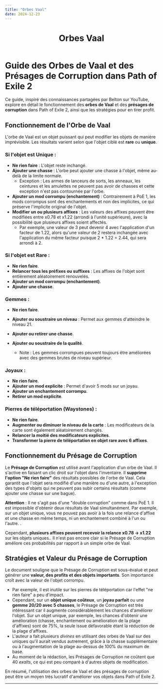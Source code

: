 ```yaml
---
title: "Orbes Vaal"
date: 2024-12-23
---
```


<header>

<!--
  <<< Author notes: Course header >>>
  Include a 1280×640 image, course title in sentence case, and a concise description in emphasis.
  In your repository settings: enable template repository, add your 1280×640 social image, auto delete head branches.
  Add your open source license, GitHub uses MIT license.
-->

# Orbes Vaal


</header>

<!--
  <<< Author notes: Step 1 >>>
  Choose 3-5 steps for your course.
  The first step is always the hardest, so pick something easy!
  Link to docs.github.com for further explanations.
  Encourage users to open new tabs for steps!
-->

# Guide des Orbes de Vaal et des Présages de Corruption dans Path of Exile 2

Ce guide, inspiré des connaissances partagées par Belton sur YouTube, explore en détail le fonctionnement des **orbes de Vaal** et des **présages de corruption** dans Path of Exile 2, ainsi que les stratégies pour en tirer profit.

## Fonctionnement de l'Orbe de Vaal

L'orbe de Vaal est un objet puissant qui peut modifier les objets de manière imprévisible. Les résultats varient selon que l'objet ciblé est **rare** ou **unique**.

### Si l'objet est Unique :

*   **Ne rien faire** : L'objet reste inchangé.
*   **Ajouter une chasse** : L'orbe peut ajouter une chasse à l'objet, même au-delà de la limite normale.
    *   Exception : Les armes de lanceurs de sorts, les anneaux, les ceintures et les amulettes ne peuvent pas avoir de chasses et cette exception n'est pas contournée par l'orbe.
*   **Ajouter un mod corrompu (enchantement)** : Contrairement à PoE 1, les mods corrompus sont des enchantements et non des implicites, ce qui préserve l'implicite original de l'objet.
*   **Modifier un ou plusieurs affixes** : Les valeurs des affixes peuvent être modifiées entre x0.78 et x1.22 (arrondi à l'unité supérieure), avec la possibilité que plusieurs affixes soient affectés.
    * Par exemple, une valeur de 3 peut devenir 4 avec l'application d'un facteur de 1.22, alors qu'une valeur de 2 restera inchangée avec l'application du même facteur puisque 2 * 1.22 = 2.44, qui sera arrondi à 2.

### Si l'objet est Rare :

*   **Ne rien faire**.
*   **Relancer tous les préfixes ou suffixes** : Les affixes de l'objet sont entièrement aléatoirement renouvelés.
*   **Ajouter un mod corrompu (enchantement)**.
*   **Ajouter une chasse**.

### Gemmes :

*   **Ne rien faire**.
*   **Ajouter ou soustraire un niveau** : Permet aux gemmes d'atteindre le niveau 21.
*   **Ajouter ou retirer une chasse**.
*  **Ajouter ou soustraire de la qualité**.

    *   Note : Les gemmes corrompues peuvent toujours être améliorées avec des gemmes brutes de niveau supérieur.

### Joyaux :

*   **Ne rien faire**.
*   **Ajouter un mod explicite** : Permet d'avoir 5 mods sur un joyau.
*  **Ajouter un enchantement corrompu**.
*  **Retirer un mod explicite**.

### Pierres de téléportation (Waystones) :

*   **Ne rien faire**.
*   **Augmenter ou diminuer le niveau de la carte** : Les modificateurs de la carte sont également aléatoirement changés.
*   **Relancer la moitié des modificateurs explicites**.
*  **Transformer la pierre de téléportation en objet rare avec 6 affixes**.

## Fonctionnement du Présage de Corruption

Le **Présage de Corruption** est utilisé avant l'application d'un orbe de Vaal. Il s'active en faisant un clic droit sur l'objet dans l'inventaire. Il **supprime l'option "Ne rien faire"** des résultats possibles de l'orbe de Vaal. Cela garantit que l'objet sera modifié d'une manière ou d'une autre, à l'exception des types d'objets qui ne peuvent pas subir certains résultats (comme ajouter une chasse sur une bague).

**Attention** : Il ne s'agit pas d'une "double corruption" comme dans PoE 1. Il est impossible d'obtenir deux résultats de Vaal simultanément. Par exemple, sur un objet unique, vous ne pouvez pas avoir à la fois une relance d'affixe et une chasse en même temps, ni un enchantement combiné à l'un ou l'autre. .

Cependant, **plusieurs affixes peuvent recevoir la relance x0.78 -> x1.22** sur les objets uniques..  Il n'est pas encore clair si le Présage de Corruption améliore ces probabilités par rapport à un simple orbe de Vaal.

## Stratégies et Valeur du Présage de Corruption

Le document souligne que le Présage de Corruption est sous-évalué et peut générer une **valeur, des profits et des objets importants**. Son importance croît avec la valeur de l'objet corrompu.

*   Par exemple, il est inutile sur les pierres de téléportation car l'effet "ne rien faire" a peu d'impact.
*   Cependant, sur un **objet unique coûteux**, un **joyau parfait** ou une **gemme 20/20 avec 5 chasses**, le Présage de Corruption est très intéressant car il augmente considérablement les chances d'améliorer l'objet. Sur un objet unique, par exemple, les chances d'obtenir une amélioration (chasse, enchantement ou amélioration de la plage d'affixes) sont de 75%, la seule issue défavorable étant la réduction de la plage d'affixes.
*   L'auteur a fait plusieurs *divines* en utilisant des orbes de Vaal sur des uniques qu'il aurait vendus autrement, grâce à la chasse supplémentaire ou à l'augmentation de la plage au-dessus de 100% du maximum de base.
*   Au moment de la rédaction, les Présages de Corruption ne coûtent que 40 *exalts*, ce qui est peu comparé à d'autres objets de modification.

En résumé, l'utilisation des orbes de Vaal et des présages de corruption peut être un moyen très lucratif d'améliorer vos objets dans Path of Exile 2.

<footer>

<!--
  <<< Author notes: Footer >>>
  Add a link to get support, GitHub status page, code of conduct, license link.
-->

---
